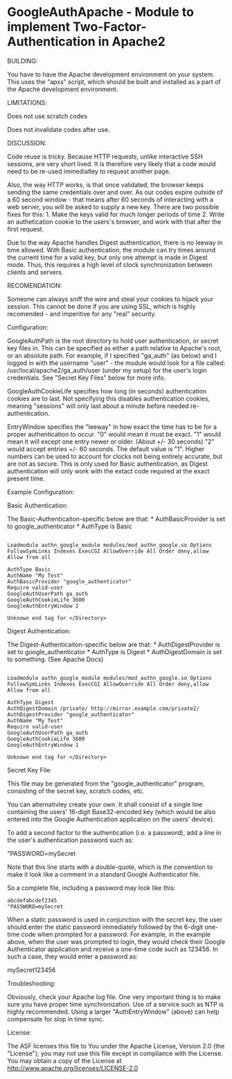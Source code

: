 # GoogleAuthApache - Module to implement Two-Factor-Authentication in Apache2

BUILDING:

You have to have the Apache development environment on your system. This uses the "apxs" script, which should be built and installed as a part of the Apache development environment.

LIMITATIONS:

Does not use scratch codes

Does not invalidate codes after use. 


DISCUSSION:

Code reuse is tricky. Because HTTP requests, unlike interactive SSH sessions, are very short lived. It is therefore very likely that a code would need to be re-used immediatley to request another page.

Also, the way HTTP works, is that once validated, the browser keeps sending the same credentials over and over. As our codes expire outside of a 60 second window - that means after 60 seconds of interacting with a web server, you will be asked to supply a new key. There are two possible fixes for this: 1. Make the keys valid for much longer periods of time 2. Write an authetication cookie to the users's browser, and work with that after the first request. 

Due to the way Apache handles Digest authentication, there is no leeway in time allowed. With Basic authentication, the module can try times around the current time for a valid key, but only one attempt is made in Digest mode. Thus, this requires a high level of clock synchronization between clients and servers.


RECOMENDATION:

Someone can always sniff the wire and steal your cookies to hijack your session. This cannot be done if you are using SSL, which is highly recomended - and imperitive for any "real" security.

Configuration:

GoogleAuthPath is the root directory to hold user authentication, or secret key files in. This can be specified as either a path relative to Apache's root, or an absolute path. For example, if I specified "ga_auth" (as below) and I logged in with the username "user" - the module would look for a file called: /usr/local/apache2/ga_auth/user (under my setup) for the user's login credentials. See "Secret Key Files" below for more info.

GoogleAuthCookieLife specifies how long (in seconds) authentication cookies are to last. Not specifying this disables authentication cookies, meaning "sessions" will only last about a minute before needed re-authentication.

EntryWindow specifies the "leeway" in how exact the time has to be for a proper authentication to occur. "0" would mean it must be exact. "1" would mean it will except one entry newer or older. (About +/- 30 seconds) "2" would accept entries +/- 60 seconds. The default value is "1". Higher numbers can be used to account for clocks not being entirely accurate, but are not as secure. This is only used for Basic authentication, as Digest authentication will only work with the extact code required at the exact present time.

Example Configuration:

Basic Authentication:

The Basic-Authenticaiton-specific below are that: * AuthBasicProvider is set to google_authenticator * AuthType is Basic

```

Loadmodule authn_google_module modules/mod_authn_google.so Options FollowSymLinks Indexes ExecCGI AllowOverride All Order deny,allow Allow from all

AuthType Basic 
AuthName "My Test" 
AuthBasicProvider "google_authenticator" 
Require valid-user 
GoogleAuthUserPath ga_auth 
GoogleAuthCookieLife 3600 
GoogleAuthEntryWindow 2

Unknown end tag for </Directory>

```

Digest Authentication:

The Digest-Authenticaiton-specific below are that: * AuthDigestProvider is set to google_authenticator * AuthType is Digest * AuthDigestDomain is set to something. (See Apache Docs)

```

Loadmodule authn_google_module modules/mod_authn_google.so Options FollowSymLinks Indexes ExecCGI AllowOverride All Order deny,allow Allow from all

AuthType Digest 
AuthDigestDomain /private/ http://mirror.example.com/private2/ 
AuthDigestProvider "google_authenticator"
AuthName "My Test"
Require valid-user 
GoogleAuthUserPath ga_auth 
GoogleAuthCookieLife 3600 
GoogleAuthEntryWindow 1

Unknown end tag for </Directory>

```

Secret Key File:

This file may be generated from the "google_authenticator" program, consisting of the secret key, scratch codes, etc.

You can alternativley create your own. It shall consist of a single line containing the users' 16-digit Base32-encoded key (which would be also entered into the Google Authentication application on the users' device).

To add a second factor to the authentication (i.e. a password), add a line in the user's authentication password such as:

"PASSWORD=mySecret

Note that this line starts with a double-quote, which is the convention to make it look like a comment in a standard Google Authenticator file.

So a complete file, including a password may look like this:

```
abcdefabcdef2345 
"PASSWORD=mySecret
```
When a static password is used in conjunction with the secret key, the user should enter the static password immediately followed by the 6-digit one-time code when prompted for a password. For example, in the example above, when the user was prompted to login, they would check their Google Authenticator application and receive a one-time code such as 123456. In such a case, they would enter a password as:

mySecret123456

Troubleshooting:

Obviously, check your Apache log file. One very important thing is to make sure you have proper time synchronization. Use of a service such as NTP is highly recommended. Using a larger "AuthEntryWindow" (above) can help compensate for slop in time sync.


License:

The ASF licenses this file to You under the Apache License, Version 2.0 (the "License"); you may not use this file except in compliance with the License.  You may obtain a copy of the License at http://www.apache.org/licenses/LICENSE-2.0
